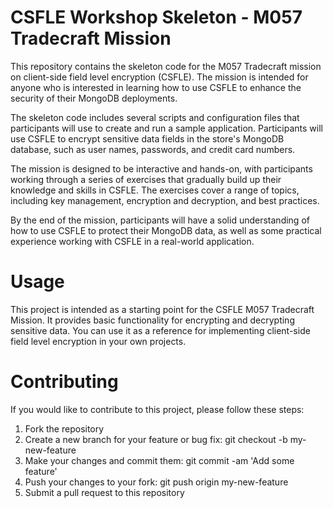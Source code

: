 # CSFLE Workshop Skeleton - M057 Tradecraft Mission

This repository contains the skeleton code for the M057 Tradecraft mission on client-side field level encryption (CSFLE). The mission is intended for anyone who is interested in learning how to use CSFLE to enhance the security of their MongoDB deployments.

The skeleton code includes several scripts and configuration files that participants will use to create and run a sample application. Participants will use CSFLE to encrypt sensitive data fields in the store's MongoDB database, such as user names, passwords, and credit card numbers.

The mission is designed to be interactive and hands-on, with participants working through a series of exercises that gradually build up their knowledge and skills in CSFLE. The exercises cover a range of topics, including key management, encryption and decryption, and best practices.

By the end of the mission, participants will have a solid understanding of how to use CSFLE to protect their MongoDB data, as well as some practical experience working with CSFLE in a real-world application.

# Usage

This project is intended as a starting point for the CSFLE M057 Tradecraft Mission. It provides basic functionality for encrypting and decrypting sensitive data. You can use it as a reference for implementing client-side field level encryption in your own projects.

# Contributing

If you would like to contribute to this project, please follow these steps:

1) Fork the repository
2) Create a new branch for your feature or bug fix: git checkout -b my-new-feature
3) Make your changes and commit them: git commit -am 'Add some feature'
4) Push your changes to your fork: git push origin my-new-feature
5) Submit a pull request to this repository
